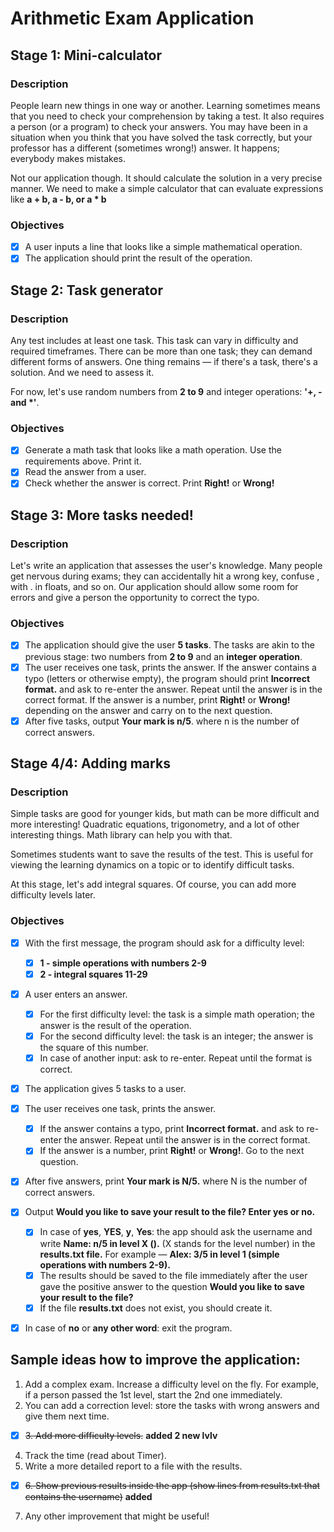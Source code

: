 # Arithmetic Exam Application
## Stage 1: Mini-calculator

### Description
People learn new things in one way or another. Learning sometimes means that you need to check your comprehension by taking a test. It also requires a person (or a program) to check your answers. You may have been in a situation when you think that you have solved the task correctly, but your professor has a different (sometimes wrong!) answer. It happens; everybody makes mistakes.

Not our application though. It should calculate the solution in a very precise manner. We need to make a simple calculator that can evaluate expressions like **a + b, a - b, or a * b**

### Objectives
- [x] A user inputs a line that looks like a simple mathematical operation.
- [x] The application should print the result of the operation.

## Stage 2: Task generator

### Description
Any test includes at least one task. This task can vary in difficulty and required timeframes. There can be more than one task; they can demand different forms of answers. One thing remains — if there's a task, there's a solution. And we need to assess it.

For now, let's use random numbers from **2 to 9** and integer operations: **'+, - and *'**.

### Objectives
- [x] Generate a math task that looks like a math operation. Use the requirements above. Print it.
- [x] Read the answer from a user.
- [x] Check whether the answer is correct. Print **Right!** or **Wrong!**

## Stage 3: More tasks needed!

### Description
Let's write an application that assesses the user's knowledge.
Many people get nervous during exams; they can accidentally hit a wrong key, confuse , with . in floats, and so on. Our application should allow some room for errors and give a person the opportunity to correct the typo.

### Objectives
- [x] The application should give the user **5 tasks**. The tasks are akin to the previous stage: two numbers from **2 to 9** and an **integer operation**.
- [x] The user receives one task, prints the answer. If the answer contains a typo (letters or otherwise empty), the program should print **Incorrect format.** and ask to re-enter the answer. Repeat until the answer is in the correct format. If the answer is a number, print **Right!** or **Wrong!** depending on the answer and carry on to the next question.
- [x] After five tasks, output **Your mark is n/5**. where n is the number of correct answers.

## Stage 4/4: Adding marks
### Description
Simple tasks are good for younger kids, but math can be more difficult and more interesting! Quadratic equations, trigonometry, and a lot of other interesting things. Math library can help you with that.

Sometimes students want to save the results of the test. This is useful for viewing the learning dynamics on a topic or to identify difficult tasks.

At this stage, let's add integral squares. Of course, you can add more difficulty levels later.

### Objectives
- [x] With the first message, the program should ask for a difficulty level:
    - [x] **1 - simple operations with numbers 2-9**
    - [x] **2 - integral squares 11-29**

- [x] A user enters an answer.
    - [x] For the first difficulty level: the task is a simple math operation; the answer is the result of the operation.
    - [x] For the second difficulty level: the task is an integer; the answer is the square of this number.
    - [x] In case of another input: ask to re-enter. Repeat until the format is correct.

- [x] The application gives 5 tasks to a user.

- [x] The user receives one task, prints the answer.
    - [x] If the answer contains a typo, print **Incorrect format.** and ask to re-enter the answer. Repeat until the answer is in the correct format.
    - [x] If the answer is a number, print **Right!** or **Wrong!**. Go to the next question.

- [x] After five answers, print **Your mark is N/5.** where N is the number of correct answers.

- [x] Output **Would you like to save your result to the file? Enter yes or no.**
    - [x] In case of **yes**, **YES**, **y**, **Yes**: the app should ask the username and write **Name: n/5 in level X (<level description>).** (X stands for the level number) in the **results.txt file.** For example — **Alex: 3/5 in level 1 (simple operations with numbers 2-9).**
    - [x] The results should be saved to the file immediately after the user gave the positive answer to the question **Would you like to save your result to the file?**
    - [x] If the file **results.txt** does not exist, you should create it.

- [x] In case of **no** or **any other word**: exit the program.

## Sample ideas how to improve the application:

1. Add a complex exam. Increase a difficulty level on the fly. For example, if a person passed the 1st level, start the 2nd one immediately.
2. You can add a correction level: store the tasks with wrong answers and give them next time.
- [x] ~~3. Add more difficulty levels.~~ **added 2 new lvlv**
4. Track the time (read about Timer).
5. Write a more detailed report to a file with the results.
- [x] ~~6. Show previous results inside the app (show lines from results.txt that contains the username)~~ **added**
7. Any other improvement that might be useful!
